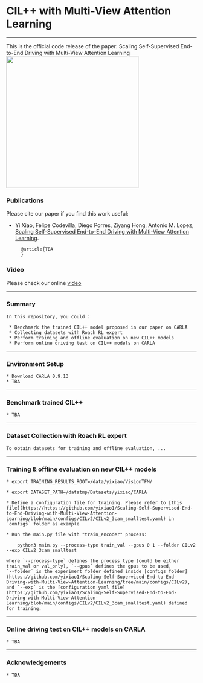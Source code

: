 # CIL++ with Multi-View Attention Learning
-------------------------------------------------------------

This is the official code release of the paper: Scaling Self-Supervised End-to-End Driving with Multi-View Attention Learning
 <img src="Driving_T2_T5.gif" height="350">

### Publications

Please cite our paper if you find this work useful:
 * Yi Xiao, Felipe Codevilla, Diego Porres, Ziyang Hong, Antonio M. Lopez, [Scaling Self-Supervised End-to-End Driving with Multi-View Attention Learning]().

         @article{TBA
         }

### Video
Please check our online [video]()

-------------------------------------------------------------
### Summary

    In this repository, you could :

     * Benchmark the trained CIL++ model proposed in our paper on CARLA
     * Collecting datasets with Roach RL expert
     * Perform training and offline evaluation on new CIL++ models
     * Perform online driving test on CIL++ models on CARLA

-------------------------------------------------------------
### Environment Setup

    * Download CARLA 0.9.13
    * TBA


-------------------------------------------------------------
### Benchmark trained CIL++
    * TBA

-------------------------------------------------------------
### Dataset Collection with Roach RL expert

    To obtain datasets for training and offline evaluation, ...

-------------------------------------------------------------
### Training & offline evaluation on new CIL++ models

    * export TRAINING_RESULTS_ROOT=/data/yixiao/VisionTFM/

    * export DATASET_PATH=/datatmp/Datasets/yixiao/CARLA

    * Define a configuration file for training. Please refer to [this file](https://https://github.com/yixiao1/Scaling-Self-Supervised-End-to-End-Driving-with-Multi-View-Attention-Learning/blob/main/configs/CILv2/CILv2_3cam_smalltest.yaml) in `configs` folder as example

    * Run the main.py file with "train_encoder" process:

        python3 main.py --process-type train_val --gpus 0 1 --folder CILv2 --exp CILv2_3cam_smalltest

    where `--process-type` defines the process type (could be either train_val or val_only), `--gpus` defines the gpus to be used,
    `--folder` is the experiment folder defined inside [configs folder](https://github.com/yixiao1/Scaling-Self-Supervised-End-to-End-Driving-with-Multi-View-Attention-Learning/tree/main/configs/CILv2),
    and `--exp` is the [configuration yaml file](https://github.com/yixiao1/Scaling-Self-Supervised-End-to-End-Driving-with-Multi-View-Attention-Learning/blob/main/configs/CILv2/CILv2_3cam_smalltest.yaml) defined for training.

-------------------------------------------------------------
### Online driving test on CIL++ models on CARLA
    * TBA

-------------------------------------------------------------
### Acknowledgements
    * TBA